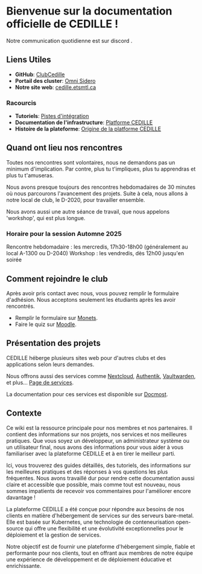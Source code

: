 # Bienvenue sur la documentation officielle de CEDILLE !

Notre communication quotidienne est sur discord <link>.

## Liens Utiles
- **GitHub**: [ClubCedille](https://github.com/ClubCedille)
- **Portail des cluster**: [Omni Sidero](https://cedille.omni.siderolabs.io/omni/)
- **Notre site web**: [cedille.etsmtl.ca](https://cedille.club)

### Racourcis
- **Tutoriels**: [Pistes d'intégration](https://wiki.cedille.club/onboarding/tracks/)
- **Documentation de l'infrastructure**: [Platforme CEDILLE](https://wiki.cedille.club/plateforme-cedille/)
- **Histoire de la plateforme**: [Origine de la platforme CEDILLE](https://wiki.cedille.club/plateforme-cedille/log791/)

## Quand ont lieu nos rencontres

Toutes nos rencontres sont volontaires, nous ne demandons pas un minimum d'implication. Par contre, plus tu t'impliques, plus tu apprendras et plus tu t'amuseras.

Nous avons presque toujours des rencontres hebdomadaires de 30 minutes où nous parcourons l'avancement des projets. Suite à cela, nous allons à notre local de club, le D-2020, pour travailler ensemble.

Nous avons aussi une autre séance de travail, que nous appelons 'workshop', qui est plus longue.

### Horaire pour la session Automne 2025
Rencontre hebdomadaire : les mercredis, 17h30-18h00 (généralement au local A-1300 ou D-2040)
Workshop : les vendredis, dès 12h00 jusqu'en soirée

## Comment rejoindre le club
Après avoir pris contact avec nous, vous pouvez remplir le formulaire d'adhésion. Nous acceptons seulement les étudiants après les avoir rencontrés.

- Remplir le formulaire sur [Monets](https://formulaires.etsmtl.ca/ClubEtudiantAdhesion?requete=cedille&categorie=0).
- Faire le quiz sur [Moodle](https://ena.etsmtl.ca/mod/quiz/view.php?id=1783903).

## Présentation des projets
CEDILLE héberge plusieurs sites web pour d'autres clubs et des applications selon leurs demandes.

Nous offrons aussi des services comme [Nextcloud](https://nextcloud.etsmtl.club), [Authentik](https://auth.etsmtl.club), [Vaultwarden](https://vaultwarden.etsmtl.club), et plus... [Page de services](https://cedille.etsmtl.ca/services/).

La documentation pour ces services est disponible sur [Docmost](https://wiki.etsmtl.club).

## Contexte

Ce wiki est la ressource principale pour nos membres et nos partenaires. Il contient des informations sur nos projets, nos services et nos meilleures pratiques. Que vous soyez un développeur, un administrateur système ou un utilisateur final, nous avons des informations pour vous aider à vous familiariser avec la plateforme CEDILLE et à en tirer le meilleur parti.

Ici, vous trouverez des guides détaillés, des tutoriels, des informations sur les meilleures pratiques et des réponses à vos questions les plus fréquentes. Nous avons travaillé dur pour rendre cette documentation aussi claire et accessible que possible, mais comme tout est nouveau, nous sommes impatients de recevoir vos commentaires pour l'améliorer encore davantage !

La plateforme CEDILLE a été conçue pour répondre aux besoins de nos clients en matière d'hébergement de services sur des serveurs bare-metal. Elle est basée sur Kubernetes, une technologie de conteneurisation open-source qui offre une flexibilité et une évolutivité exceptionnelles pour le déploiement et la gestion de services.

Notre objectif est de fournir une plateforme d'hébergement simple, fiable et performante pour nos clients, tout en offrant aux membres de notre équipe une expérience de développement et de déploiement éducative et enrichissante.
